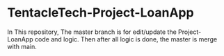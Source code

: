 # TentacleTech-Project-LoanApp
In This repository, The master branch is for edit/update the Project-LoanApp code and logic.
Then after all logic is done, the master is merge with main.
